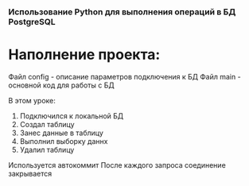 ### Использование Python для выполнения операций в БД PostgreSQL

# Наполнение проекта:

Файл config - описание параметров подключения к БД
Файл main - основной код для работы с БД

В этом уроке:

1. Подключился к локальной БД
2. Создал таблицу
3. Занес данные в таблицу
4. Выполнил выборку даннх
5. Удалил таблицу

Используется автокоммит
После каждого запроса соединение закрывается